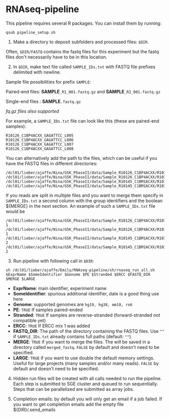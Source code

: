RNAseq-pipeline
===============

This pipeline requires several R packages. You can install them by running:

```
qsub pipeline_setup.sh
```

1. Make a directory to deposit subfolders and processed files: `$DIR`.

  Often, `$DIR/FASTQ` contains the fastq files for this experiment but the fastq files don't necessarily have to be in this location.

2. In `$DIR`, make text file called `SAMPLE_IDs.txt` with FASTQ file prefixes delimited with newline.
  
  Sample file possibilities for prefix `SAMPLE`: 
  
  Paired-end files: __SAMPLE__`_R1_001.fastq.gz` and __SAMPLE__`_R2_001.fastq.gz`
 
  Single-end files : __SAMPLE__`.fastq.gz`
  
  *fq.gz files also supported*
  
  For example, a `SAMPLE_IDs.txt` file can look like this (these are paired-end samples):

  ```
  R10126_C1BP4ACXX_GAGATTCC_L005
  R10126_C1BP4ACXX_GAGATTCC_L006
  R10126_C1BP4ACXX_GAGATTCC_L007
  R10126_C1BP4ACXX_GAGATTCC_L008
  ```

  You can alternatively add the path to the files, which can be useful if you have the FASTQ files in different directories:

  ```
  /dcl01/lieber/ajaffe/Nina/GSK_PhaseII/data/Sample_R10126_C1BP4ACXX/R10126_C1BP4ACXX_GAGATTCC_L005
  /dcl01/lieber/ajaffe/Nina/GSK_PhaseII/data/Sample_R10126_C1BP4ACXX/R10126_C1BP4ACXX_GAGATTCC_L006
  /dcl01/lieber/ajaffe/Nina/GSK_PhaseII/data/Sample_R10145_C1BM1ACXX/R10145_C1BM1ACXX_AGCGATAG_L005
  /dcl01/lieber/ajaffe/Nina/GSK_PhaseII/data/Sample_R10145_C1BM1ACXX/R10145_C1BM1ACXX_AGCGATAG_L006
  ```
  
  If you reads are split in multiple files and you want to merge them specify in `SAMPLE_IDs.txt` a second column with the group identifiers and the boolean ${MERGE} in the next section. An example of such a `SAMPLE_IDs.txt` file would be
  
  ```
  /dcl01/lieber/ajaffe/Nina/GSK_PhaseII/data/Sample_R10126_C1BP4ACXX/R10126_C1BP4ACXX_GAGATTCC_L005   1
  /dcl01/lieber/ajaffe/Nina/GSK_PhaseII/data/Sample_R10126_C1BP4ACXX/R10126_C1BP4ACXX_GAGATTCC_L006   1
  /dcl01/lieber/ajaffe/Nina/GSK_PhaseII/data/Sample_R10145_C1BM1ACXX/R10145_C1BM1ACXX_AGCGATAG_L005   2
  /dcl01/lieber/ajaffe/Nina/GSK_PhaseII/data/Sample_R10145_C1BM1ACXX/R10145_C1BM1ACXX_AGCGATAG_L006   2
  ```

3. Run pipeline with following call in `$DIR`:

  ```
  sh /dcl01/lieber/ajaffe/Emily/RNAseq-pipeline/sh/rnaseq_run_all.sh $ExprName $SomeIdentifier $Genome $PE $Stranded $ERCC $FASTQ_DIR $MERGE $LARGE
  ```

  * __ExprName__: main identifier, experiment name
  * __SomeIdentifier__: spurious additional identifier, date is a good thing use here
  * __Genome__: supported genomes are `hg19, hg38, mm10, rn6`
  * __PE__: `TRUE` If samples paired-ended
  * __Stranded__: `TRUE` If samples are reverse-stranded (forward-stranded not compatible yet)
  * __ERCC__: `TRUE` If ERCC mix 1 was added
  * __FASTQ_DIR__: The path of the directory containing the FASTQ files. Use `""` if `SAMPLE_IDs.txt` already contains full paths (default: `""`).
  * __MERGE__: `TRUE` if you want to merge the files. The will be saved in a directory called `merged_fastq`. `FALSE` by default and doesn't need to be specified.
  * __LARGE__: `TRUE` if you want to use double the default memory settings. Useful for large projects (many samples and/or many reads). `FALSE` by default and doesn't need to be specified.

4. Hidden run files will be created with all calls needed to run the pipeline. Each step is submitted to SGE cluster and queued to run sequentially. Steps that can be parallelized are submitted as array jobs.

5. Completion emails: by default you will only get an email if a job failed. If you want to get completion emails add the empty file ${DIR}/.send_emails
